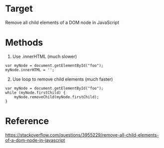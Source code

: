 # Target
Remove all child elements of a DOM node in JavaScript

# Methods
1. Use .innerHTML (much slower)
```
var myNode = document.getElementById("foo");
myNode.innerHTML = '';
```

2. Use loop to remove child elements (much faster)
```
var myNode = document.getElementById("foo");
while (myNode.firstChild) {
    myNode.removeChild(myNode.firstChild);
}
```

# Reference
https://stackoverflow.com/questions/3955229/remove-all-child-elements-of-a-dom-node-in-javascript